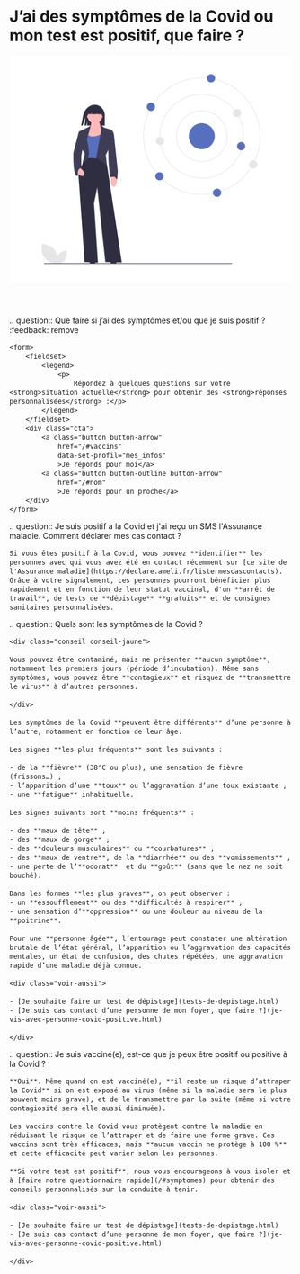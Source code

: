 # J’ai des symptômes de la Covid ou mon test est positif, que faire ?

<img src="illustrations/symptomesactuels.svg">

<header></header>

<div itemscope itemtype="https://schema.org/FAQPage">

.. question:: Que faire si j’ai des symptômes et/ou que je suis positif ?
    :feedback: remove

    <form>
        <fieldset>
            <legend>
                <p>
                    Répondez à quelques questions sur votre <strong>situation actuelle</strong> pour obtenir des <strong>réponses personnalisées</strong> :</p>
            </legend>
        </fieldset>
        <div class="cta">
            <a class="button button-arrow"
                href="/#vaccins"
                data-set-profil="mes_infos"
                >Je réponds pour moi</a>
            <a class="button button-outline button-arrow"
                href="/#nom"
                >Je réponds pour un proche</a>
        </div>
    </form>

.. question:: Je suis positif à la Covid et j'ai reçu un SMS l'Assurance maladie. Comment déclarer mes cas contact ?
    
    Si vous êtes positif à la Covid, vous pouvez **identifier** les personnes avec qui vous avez été en contact récemment sur [ce site de l'Assurance maladie](https://declare.ameli.fr/listermescascontacts). Grâce à votre signalement, ces personnes pourront bénéficier plus rapidement et en fonction de leur statut vaccinal, d'un **arrêt de travail**, de tests de **dépistage** **gratuits** et de consignes sanitaires personnalisées.
    
    
.. question:: Quels sont les symptômes de la Covid ?

    <div class="conseil conseil-jaune">

    Vous pouvez être contaminé, mais ne présenter **aucun symptôme**, notamment les premiers jours (période d’incubation). Même sans symptômes, vous pouvez être **contagieux** et risquez de **transmettre le virus** à d’autres personnes.

    </div>

    Les symptômes de la Covid **peuvent être différents** d’une personne à l’autre, notamment en fonction de leur âge.

    Les signes **les plus fréquents** sont les suivants :

    - de la **fièvre** (38°C ou plus), une sensation de fièvre (frissons…) ;
    - l’apparition d’une **toux** ou l’aggravation d’une toux existante ;
    - une **fatigue** inhabituelle.

    Les signes suivants sont **moins fréquents** :

    - des **maux de tête** ;
    - des **maux de gorge** ;
    - des **douleurs musculaires** ou **courbatures** ;
    - des **maux de ventre**, de la **diarrhée** ou des **vomissements** ;
    - une perte de l’**odorat**  et du **goût** (sans que le nez ne soit bouché).

    Dans les formes **les plus graves**, on peut observer :
    - un **essoufflement** ou des **difficultés à respirer** ;
    - une sensation d’**oppression** ou une douleur au niveau de la **poitrine**.

    Pour une **personne âgée**, l’entourage peut constater une altération brutale de l’état général, l’apparition ou l’aggravation des capacités mentales, un état de confusion, des chutes répétées, une aggravation rapide d’une maladie déjà connue.

    <div class="voir-aussi">

    - [Je souhaite faire un test de dépistage](tests-de-depistage.html)
    - [Je suis cas contact d’une personne de mon foyer, que faire ?](je-vis-avec-personne-covid-positive.html)

    </div>

.. question:: Je suis vacciné(e), est-ce que je peux être positif ou positive à la Covid ?

    **Oui**. Même quand on est vacciné(e), **il reste un risque d’attraper la Covid** si on est exposé au virus (même si la maladie sera le plus souvent moins grave), et de le transmettre par la suite (même si votre contagiosité sera elle aussi diminuée).

    Les vaccins contre la Covid vous protègent contre la maladie en réduisant le risque de l’attraper et de faire une forme grave. Ces vaccins sont très efficaces, mais **aucun vaccin ne protège à 100 %** et cette efficacité peut varier selon les personnes.

    **Si votre test est positif**, nous vous encourageons à vous isoler et à [faire notre questionnaire rapide](/#symptomes) pour obtenir des conseils personnalisés sur la conduite à tenir.

    <div class="voir-aussi">

    - [Je souhaite faire un test de dépistage](tests-de-depistage.html)
    - [Je suis cas contact d’une personne de mon foyer, que faire ?](je-vis-avec-personne-covid-positive.html)

    </div>
</div>



